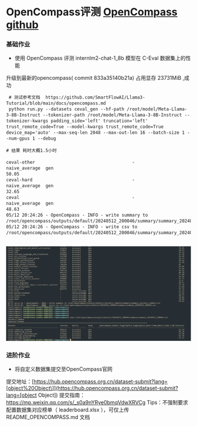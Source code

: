 # OpenCompass评测 [OpenCompass github](https://github.com/open-compass/opencompass)

### 基础作业



- 使用 OpenCompass 评测 internlm2-chat-1_8b 模型在 C-Eval 数据集上的性能



升级到最新的opencompass( commit 833a35140b21a)    占用显存  23731MiB ,成功

```
 # 测试参考文档  https://github.com/SmartFlowAI/Llama3-Tutorial/blob/main/docs/opencompass.md
 python run.py --datasets ceval_gen --hf-path /root/model/Meta-Llama-3-8B-Instruct --tokenizer-path /root/model/Meta-Llama-3-8B-Instruct --tokenizer-kwargs padding_side='left' truncation='left' trust_remote_code=True --model-kwargs trust_remote_code=True device_map='auto' --max-seq-len 2048 --max-out-len 16 --batch-size 1 --num-gpus 1 --debug

# 结果 耗时大概1.5小时 

ceval-other                                     -          naive_average  gen                                                                                50.05
ceval-hard                                      -          naive_average  gen                                                                                32.65
ceval                                           -          naive_average  gen                                                                                48.63
05/12 20:24:26 - OpenCompass - INFO - write summary to /root/opencompass/outputs/default/20240512_200046/summary/summary_20240512_200046.txt
05/12 20:24:26 - OpenCompass - INFO - write csv to /root/opencompass/outputs/default/20240512_200046/summary/summary_20240512_200046.csv


```

![img](assets/2024-05-12-20-25.png)





### 进阶作业



- 将自定义数据集提交至OpenCompass官网

提交地址：[https://hub.opencompass.org.cn/dataset-submit?lang=[object%20Object\]](https://hub.opencompass.org.cn/dataset-submit?lang=[object Object])
提交指南：https://mp.weixin.qq.com/s/_s0a9nYRye0bmqVdwXRVCg
Tips：不强制要求配置数据集对应榜单（ leaderboard.xlsx ），可仅上传 README_OPENCOMPASS.md 文档





